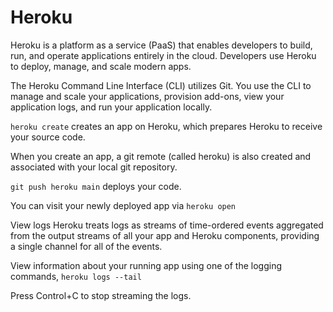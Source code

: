# Heroku
Heroku is a platform as a service (PaaS) that enables developers to build, run, and operate applications entirely in the cloud. Developers use Heroku to deploy, manage, and scale modern apps. 

The Heroku Command Line Interface (CLI) utilizes Git. You use the CLI to manage and scale your applications, provision add-ons, view your application logs, and run your application locally.

`heroku create` creates an app on Heroku, which prepares Heroku to receive your source code.

When you create an app, a git remote (called heroku) is also created and associated with your local git repository.

`git push heroku main` deploys your code.

You can visit your newly deployed app via `heroku open`

View logs
Heroku treats logs as streams of time-ordered events aggregated from the output streams of all your app and Heroku components, providing a single channel for all of the events.

View information about your running app using one of the logging commands, `heroku logs --tail`

Press Control+C to stop streaming the logs.
